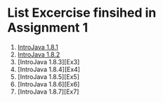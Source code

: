 # List Excercise finsihed in Assignment 1

1. [IntroJava 1.8.1][Ex1]
2. [IntroJava 1.8.2][Ex2]
3. [IntroJava 1.8.3][Ex3]
4. [IntroJava 1.8.4][Ex4]
5. [IntroJava 1.8.5][Ex5]
6. [IntroJava 1.8.6][Ex6]
7. [IntroJava 1.8.7][Ex7]

[Ex1]: ./TenHelloWorlds.java "TenHelloWorld.class"
[Ex2]: ./Ex2.md "Excercise 2"
